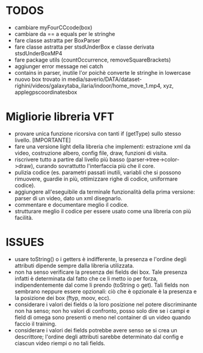TODOS
=====

- cambiare myFourCCcode(box)
- cambiare da == a equals per le stringhe
- fare classe astratta per BoxParser
- fare classe astratta per stsdUnderBox e classe derivata stsdUnderBoxMP4
- fare package utils (countOccurrence, removeSquareBrackets)
- aggiunger error message nei catch
- contains in parser, inutile l'or poichè converte le stringhe in lowercase
- nuovo box trovato in media/saverio/DATA/dataset-righini/videos/galaxytaba_ilaria/indoor/home_move_1.mp4, xyz, applegpscoordinatesbox


Migliorie libreria VFT
======================

- provare unica funzione ricorsiva con tanti if (getType) sullo stesso livello. [IMPORTANTE]
- fare una versione light della libreria che implementi: estrazione xml da video, costruzione albero, config file, draw, funzioni di visita.
- riscrivere tutto a partire dal livello più basso (parser->tree->color->draw), curando sovrattutto l'interfaccia più che il core.
- pulizia codice (es. parametri passati inutili, variabli che si possono rimuovere, guardie in più, ottimizzare righe di codice, uniformare codice).
- aggiungere all'eseguibile da terminale funzionalità della prima versione: parser di un video, dato un xml disegnarlo.
- commentare e documentare meglio il codice.
- strutturare meglio il codice per essere usato come una libreria con più facilità.

ISSUES
======

- usare toString() o i getters è indifferente, la presenza e l'ordine degli attributi dipende sempre dalla libreria utilizzata.
- non ha senso verificare la presenza dei fields dei box. Tale presenza infatti è determinata dal fatto che ce li metto io per forza, indipendentemente dal come li prendo (toString o get). Tali fields non sembrano neppure essere opzionali: ciò che è opzionale è la presenza e la posizione dei box (ftyp, moov, ecc).
- considerare i valori dei fields o la loro posizione nel potere discriminante non ha senso; non ho valori di confronto, posso solo dire se i campi e field di omega sono presenti o meno nel container di un video quando faccio il training.
- considerare i valori dei fields potrebbe avere senso se si crea un descrittore; l'ordine degli attributi sarebbe determinato dal config e ciascun video riempi o no tali fields.

